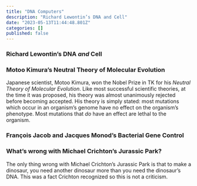 ```yaml
---
title: "DNA Computers"
description: "Richard Lewontin’s DNA and Cell"
date: "2023-05-13T11:44:48.801Z"
categories: []
published: false
---
```


  

### Richard Lewontin’s DNA _and_ Cell

### Motoo Kimura’s Neutral Theory of Molecular Evolution

Japanese scientist, Motoo Kimura, won the Nobel Prize in TK for his _Neutral Theory of Molecular Evolution_. Like most successful scientific theories, at the time it was proposed, his theory was almost unanimously rejected before becoming accepted. His theory is simply stated: most mutations which occur in an organism’s genome have no effect on the organism’s phenotype. Most mutations that _do_ have an effect are lethal to the organism.

### François Jacob and Jacques Monod’s Bacterial Gene Control

### What’s wrong with Michael Crichton’s Jurassic Park?

The only thing wrong with Michael Crichton’s Jurassic Park is that to make a dinosaur, you need another dinosaur more than you need the dinosaur’s DNA. This was a fact Crichton recognized so this is not a criticism.
